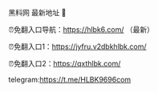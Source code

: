 黑料网 最新地址 👋

⏰免翻入口导航：https://hlbk6.com/ （最新）

⏰免翻入口1：https://jyfru.v2dbkhlbk.com/

⏰免翻入口2：https://qxthlbk.com/

telegram:https://t.me/HLBK9696com
